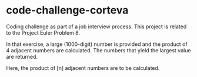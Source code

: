 # code-challenge-corteva
Coding challenge as part of a job interview process. This project is related to the Project Euler Problem 8.

In that exercise, a large (1000-digit) number is provided and the product of 4 adjacent numbers are calculated. The numbers that yield the largest value are returned.

Here, the product of [n] adjacent numbers are to be calculated.
